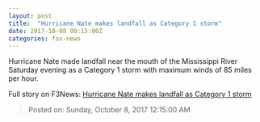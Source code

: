 ```yaml
---
layout: post
title:  "Hurricane Nate makes landfall as Category 1 storm"
date: 2017-10-08 00:15:00Z
categories: fox-news
---
```


Hurricane Nate made landfall near the mouth of the Mississippi River Saturday evening as a Category 1 storm with maximum winds of 85 miles per hour.


Full story on F3News: [Hurricane Nate makes landfall as Category 1 storm](http://www.f3nws.com/n/AEyHjH)

> Posted on: Sunday, October 8, 2017 12:15:00 AM
